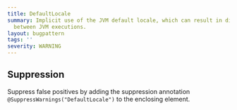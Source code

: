 ```yaml
---
title: DefaultLocale
summary: Implicit use of the JVM default locale, which can result in differing behaviour
  between JVM executions.
layout: bugpattern
tags: ''
severity: WARNING
---
```


<!--
*** AUTO-GENERATED, DO NOT MODIFY ***
To make changes, edit the @BugPattern annotation or the explanation in docs/bugpattern.
-->



## Suppression
Suppress false positives by adding the suppression annotation `@SuppressWarnings("DefaultLocale")` to the enclosing element.

